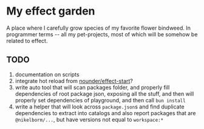# My effect garden

A place where I carefully grow species of my favorite flower bindweed. In
programmer terms -- all my pet-projects, most of which will be somehow be
related to effect.

## TODO

1. documentation on scripts
2. integrate hot reload from [nounder/effect-start](https://github.com/nounder/effect-start)?
3. write auto tool that will scan packages folder, and properly fill
   dependencies of root package json, exposing all the stuff, and then will
   properly set dependencies of playground, and then call `bun install`
4. write a helper that will look across `package.json`s and find duplicate
   dependencies to extract into catalogs and also report packages that are
   `@nikelborm/...`, but have versions not equal to `workspace:*`
